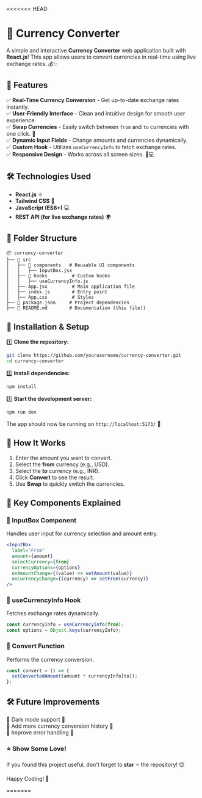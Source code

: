 <<<<<<< HEAD
# 💱 Currency Converter

A simple and interactive **Currency Converter** web application built with **React.js**! This app allows users to convert currencies in real-time using live exchange rates. 💰✨

## 🚀 Features

✅ **Real-Time Currency Conversion** - Get up-to-date exchange rates instantly.\
✅ **User-Friendly Interface** - Clean and intuitive design for smooth user experience.\
✅ **Swap Currencies** - Easily switch between `from` and `to` currencies with one click. 🔄\
✅ **Dynamic Input Fields** - Change amounts and currencies dynamically.\
✅ **Custom Hook** - Utilizes `useCurrencyInfo` to fetch exchange rates.\
✅ **Responsive Design** - Works across all screen sizes. 📱💻

## 🛠️ Technologies Used

- **React.js** ⚛️
- **Tailwind CSS** 🎨
- **JavaScript (ES6+)** 💻
- **REST API (for live exchange rates)** 🌍

## 📂 Folder Structure

```
📦 currency-converter
├── 📂 src
│   ├── 📂 components   # Reusable UI components
│   │   ├── InputBox.jsx
│   ├── 📂 hooks         # Custom hooks
│   │   ├── useCurrencyInfo.js
│   ├── App.jsx         # Main application file
│   ├── index.js        # Entry point
│   ├── App.css         # Styles
├── 📄 package.json     # Project dependencies
├── 📄 README.md        # Documentation (this file!)
```

## 🔧 Installation & Setup

1️⃣ **Clone the repository:**

```bash
git clone https://github.com/yourusername/currency-converter.git
cd currency-converter
```

2️⃣ **Install dependencies:**

```bash
npm install
```

3️⃣ **Start the development server:**

```bash
npm run dev
```

The app should now be running on `http://localhost:5173/` 🎉

## 🔄 How It Works

1. Enter the amount you want to convert.
2. Select the **from** currency (e.g., USD).
3. Select the **to** currency (e.g., INR).
4. Click **Convert** to see the result.
5. Use **Swap** to quickly switch the currencies.

## 📌 Key Components Explained

### **🔹 InputBox Component**

Handles user input for currency selection and amount entry.

```jsx
<InputBox
  label="From"
  amount={amount}
  selectCurrency={from}
  currencyOptions={options}
  onAmountChange={(value) => setAmount(value)}
  onCurrencyChange={(currency) => setFrom(currency)}
/>
```

### **🔹 useCurrencyInfo Hook**

Fetches exchange rates dynamically.

```jsx
const currencyInfo = useCurrencyInfo(from);
const options = Object.keys(currencyInfo);
```

### **🔹 Convert Function**

Performs the currency conversion.

```jsx
const convert = () => {
  setConvertedAmount(amount * currencyInfo[to]);
};
```

## 🛠️ Future Improvements

🔹 Dark mode support 🌙\
🔹 Add more currency conversion history 📜\
🔹 Improve error handling 🚨




### ⭐ Show Some Love!

If you found this project useful, don't forget to **star** ⭐ the repository! 😍

Happy Coding! 🚀

=======

